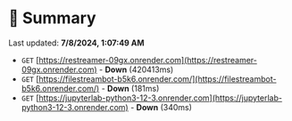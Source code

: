# 📖 Summary
Last updated: **7/8/2024, 1:07:49 AM**

- `GET` [https://restreamer-09gx.onrender.com](https://restreamer-09gx.onrender.com) - **Down** (420413ms)
- `GET` [https://filestreambot-b5k6.onrender.com/](https://filestreambot-b5k6.onrender.com/) - **Down** (181ms)
- `GET` [https://jupyterlab-python3-12-3.onrender.com](https://jupyterlab-python3-12-3.onrender.com) - **Down** (340ms)
